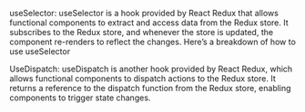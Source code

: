 useSelector: useSelector is a hook provided by React Redux that allows functional components to extract and access data from the Redux store. It subscribes to the Redux store, and whenever the store is updated, the component re-renders to reflect the changes. Here’s a breakdown of how to use useSelector

UseDispatch: 
useDispatch is another hook provided by React Redux, which allows functional components to dispatch actions to the Redux store. It returns a reference to the dispatch function from the Redux store, enabling components to trigger state changes. 